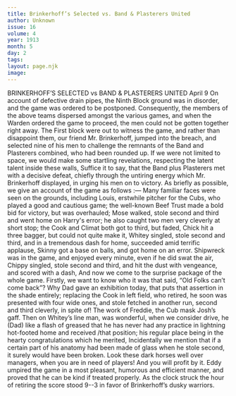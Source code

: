 ```yaml
---
title: Brinkerhoff’s Selected vs. Band & Plasterers United
author: Unknown
issue: 16
volume: 4
year: 1913
month: 5
day: 2
tags:
layout: page.njk
image:
---
```

BRINKERHOFF’S SELECTED vs BAND & PLASTERERS UNITED    April 9    On account of defective drain pipes, the Ninth Block ground was in disorder, and the game was ordered to be postponed.   Consequently, the members of the above teams dispersed amongst the various games, and when the Warden ordered the game to proceed, the men could not be gotten together right away.   The First block were out to witness the game, and rather than disappoint them, our friend Mr. Brinkerhoff, jumped into the breach, and selected nine of his men to challenge the remnants of the Band and Plasterers combined, who had been rounded up.    If we were not limited to space, we would make some startling revelations, respecting the latent talent inside these walls, Suffice it to say, that the Band plus Plasterers met with a decisive defeat, chiefly through the untiring energy which Mr. Brinkerhoff displayed, in urging his men on to victory.   As briefly as possible, we give an account of the game as follows :—   Many familiar faces were seen on the grounds, including Louis, erstwhile pitcher for the Cubs, who played a good and cautious game; the well-known Beef Trust made a bold bid for victory, but was overhauled; Mose walked, stole second and third and went home on Harry's error; he also caught two men very cleverly at short stop; the Cook and Climat both got to third, but faded, Chick hit a three bagger, but could not quite make it, Whitey singled, stole second and third, and in a tremendous dash for home, succeeded amid terrific applause, Skinny got a base on balls, and got home on an error.   Shipwreck was in the game, and enjoyed every minute, even if he did swat the air, Chippy singled, stole second and third, and hit the dust with vengeance, and scored with a dash, And now we come to the surprise package of the whole game. Firstly, we want to know who it was that said, “Old Folks can’t come back”? Why Dad gave an exhibition today, that puts that assertion in the shade entirely; replacing the Cook in left field, who retired, he soon was presented with four wide ones, and stole fetched in another run, second and third cleverly, in spite of! The work of Freddie, the Cub mask Josh’s gaff. Then on Whitey’s line man, was wonderful, when we consider drive, he (Dad) like a flash of greased that he has never had any practice in lightning hot-footed home and received /that position; his regular place being in the hearty congratulations which he merited, Incidentally we mention that if a certain part of his anatomy had been made of glass when he stole second, it surely would have been broken.   Look these dark horses well over managers, when you are in need of players! And you will profit by it.   Eddy umpired the game in a most pleasant, humorous and efficient manner, and proved that he can be kind if treated properly.    As the clock struck the hour of retiring the score stood 9--3 in favor of Brinkerhoff’s dusky warriors. 




